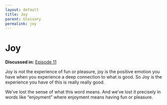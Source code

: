 ```yaml
---
layout: default
title: Joy
parent: Glossary
permalink: joy
---
```


# Joy

**Discussed in:** [Episode 11](/episodes/11)

Joy is not the experience of fun or pleasure, joy is the positive emotion you have when you experience a deep connection to what is good. So Joy is the experience you have of this is really really good. 

We’ve lost the sense of what this word means. And we’ve lost it precisely in words like “enjoyment” where enjoyment means having fun or pleasure. 
